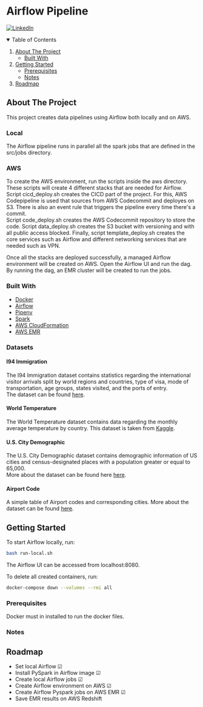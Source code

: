 # Airflow Pipeline

[![LinkedIn][linkedin-shield]][linkedin-url]

<!-- TABLE OF CONTENTS -->
<details open="open">
  <summary>Table of Contents</summary>
  <ol>
    <li>
      <a href="#about-the-project">About The Project</a>
      <ul>
        <li><a href="#built-with">Built With</a></li>
      </ul>
    </li>
    <li>
      <a href="#getting-started">Getting Started</a>
      <ul>
        <li><a href="#prerequisites">Prerequisites</a></li>
        <li><a href="#notes">Notes</a></li>
      </ul>
    </li>
    <li><a href="#roadmap">Roadmap</a></li>
  </ol>
</details>

<!-- ABOUT THE PROJECT -->
## About The Project

This project creates data pipelines using Airflow both locally and on AWS.  

### Local

The Airflow pipeline runs in parallel all the spark jobs that are defined in the src/jobs directory.

### AWS

To create the AWS environment, run the scripts inside the aws directory. These scripts will create 4 different stacks that are needed for Airflow.  
Script cicd_deploy.sh creates the CICD part of the project. For this, AWS Codepipeline is used that sources from AWS Codecommit and deployes on S3. There is also an event rule that triggers the pipeline every time there's a commit.  
Script code_deploy.sh creates the AWS Codecommit repository to store the code.
Script data_deploy.sh creates the S3 bucket with versioning and with all public access blocked.
Finally, script template_deploy.sh creates the core services such as Airflow and different networking services that are needed such as VPN.  

Once all the stacks are deployed successfully, a managed Airflow environment will be created on AWS. Open the Airflow UI and run the dag. By running the dag, an EMR cluster will be created to run the jobs.

### Built With

* [Docker](https://www.docker.com/)
* [Airflow](https://airflow.apache.org/)
* [Pipenv](https://pipenv-fork.readthedocs.io/en/latest/)
* [Spark](https://spark.apache.org/)
* [AWS CloudFormation](https://aws.amazon.com/cloudformation/)
* [AWS EMR](https://aws.amazon.com/emr/)


### Datasets

#### I94 Immigration

The I94 Immigration dataset contains statistics regarding the international visitor arrivals split by world regions and countries, type of visa, mode of transportation, age groups, states visited, and the ports of entry.  
The dataset can be found <a href="https://www.trade.gov/national-travel-and-tourism-office" target="_blank">here</a>.

#### World Temperature

The World Temperature dataset contains data regarding the monthly average temperature by country. This dataset is taken from <a href="https://www.kaggle.com/berkeleyearth/climate-change-earth-surface-temperature-data" target="_blank">Kaggle</a>.

#### U.S. City Demographic

The U.S. City Demographic dataset contains demographic information of US cities and census-designated places with a population greater or equal to 65,000.  
More about the dataset can be found here <a href="https://public.opendatasoft.com/explore/dataset/us-cities-demographics/export/" target="_blank">here</a>.

#### Airport Code

A simple table of Airport codes and corresponding cities. More about the dataset can be found <a href="https://datahub.io/core/airport-codes#data" target="_blank">here</a>.


## Getting Started

To start Airflow locally, run:

```Bash
bash run-local.sh
```

The Airflow UI can be accessed from localhost:8080.

To delete all created containers, run:

```Bash
docker-compose down --volumes --rmi all
```

### Prerequisites

Docker must in installed to run the docker files.

### Notes


## Roadmap

<ul>
  <li>Set local Airflow &#9745; </li>
  <li>Install PySpark in Airflow image &#9745; </li>
  <li>Create local Airflow jobs &#9745; </li>
  <li>Create Airflow environment on AWS &#9745; </li>
  <li>Create Airflow Pyspark jobs on AWS EMR &#9745; </li>
  <li>Save EMR results on AWS Redshift </li>
</ul>

[linkedin-shield]: https://img.shields.io/badge/-LinkedIn-white.svg?
[linkedin-url]: https://linkedin.com/in/stelios-giannikis
